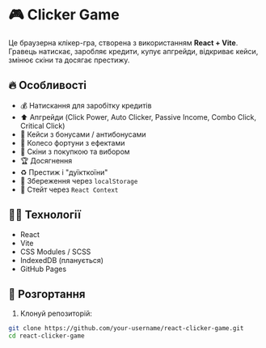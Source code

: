 # 🎮 Clicker Game

Це браузерна клікер-гра, створена з використанням **React + Vite**. Гравець натискає, заробляє кредити, купує апгрейди, відкриває кейси, змінює скіни та досягає престижу.

## 🔥 Особливості

- 💰 Натискання для заробітку кредитів
- ⬆️ Апгрейди (Click Power, Auto Clicker, Passive Income, Combo Click, Critical Click)
- 🎁 Кейси з бонусами / антибонусами
- 🎡 Колесо фортуни з ефектами
- 🧥 Скіни з покупкою та вибором
- 🏆 Досягнення
- ♻️ Престиж і "дуїкткоїни"
- 💾 Збереження через `localStorage`
- 🧠 Стейт через `React Context`

## 🧑‍💻 Технології

- React
- Vite
- CSS Modules / SCSS
- IndexedDB (планується)
- GitHub Pages

## 🚀 Розгортання

1. Клонуй репозиторій:

```bash
git clone https://github.com/your-username/react-clicker-game.git
cd react-clicker-game
